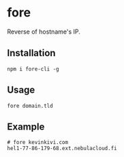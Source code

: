 # fore
Reverse of hostname's IP.

## Installation
`npm i fore-cli -g`

## Usage
`fore domain.tld`

## Example
```
# fore kevinkivi.com
hel1-77-86-179-68.ext.nebulacloud.fi
```
